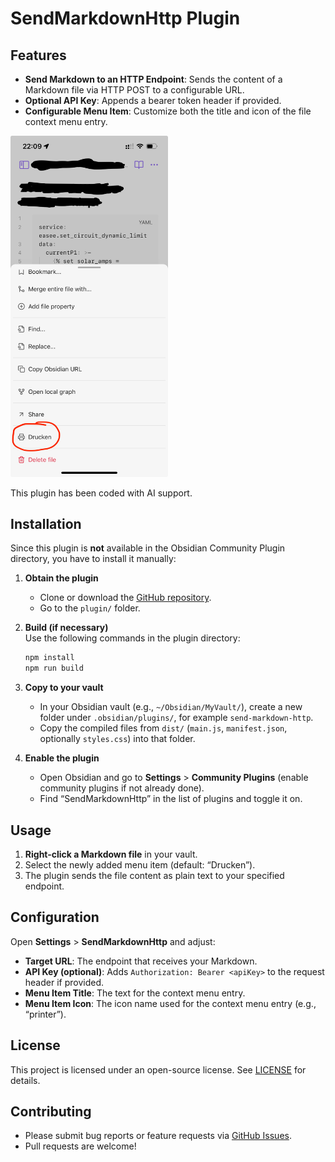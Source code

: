 # SendMarkdownHttp Plugin

## Features
- **Send Markdown to an HTTP Endpoint**: Sends the content of a Markdown file via HTTP POST to a configurable URL.
- **Optional API Key**: Appends a bearer token header if provided.
- **Configurable Menu Item**: Customize both the title and icon of the file context menu entry.

<img src="./assets/20250326-bonmd-screen.jpeg" alt="Screenshot" style="width:50%;">

This plugin has been coded with AI support.

## Installation

Since this plugin is **not** available in the Obsidian Community Plugin directory, you have to install it manually:

1. **Obtain the plugin**  
   - Clone or download the [GitHub repository](https://github.com/juangamnik/BonMD).
   - Go to the `plugin/` folder.

2. **Build (if necessary)**  
   Use the following commands in the plugin directory:
   ```bash
   npm install
   npm run build
   ```

3. **Copy to your vault**  
   - In your Obsidian vault (e.g., `~/Obsidian/MyVault/`), create a new folder under `.obsidian/plugins/`, for example `send-markdown-http`.
   - Copy the compiled files from `dist/` (`main.js`, `manifest.json`, optionally `styles.css`) into that folder.

4. **Enable the plugin**  
   - Open Obsidian and go to **Settings** > **Community Plugins** (enable community plugins if not already done).
   - Find “SendMarkdownHttp” in the list of plugins and toggle it on.

## Usage
1. **Right-click a Markdown file** in your vault.
2. Select the newly added menu item (default: “Drucken”).
3. The plugin sends the file content as plain text to your specified endpoint.

## Configuration
Open **Settings** > **SendMarkdownHttp** and adjust:

- **Target URL**: The endpoint that receives your Markdown.
- **API Key (optional)**: Adds `Authorization: Bearer <apiKey>` to the request header if provided.
- **Menu Item Title**: The text for the context menu entry.
- **Menu Item Icon**: The icon name used for the context menu entry (e.g., “printer”).

## License
This project is licensed under an open-source license. See [LICENSE](./LICENSE) for details.

## Contributing
- Please submit bug reports or feature requests via [GitHub Issues](https://github.com/juangamnik/BonMD/issues).
- Pull requests are welcome!
